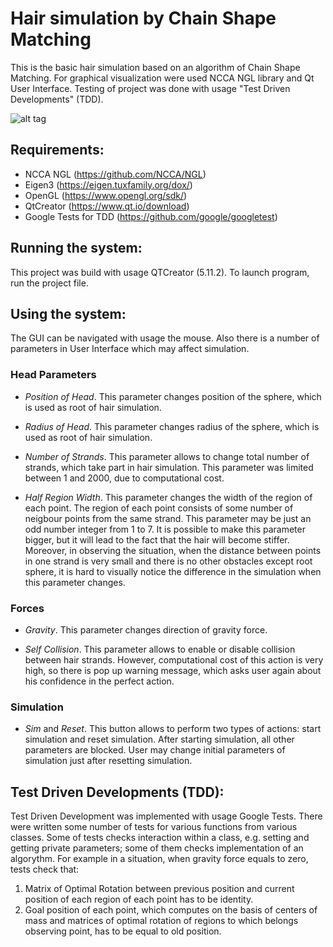 # Hair simulation by Chain Shape Matching

This is the basic hair simulation based on an algorithm of Chain Shape Matching. For graphical visualization were used NCCA NGL library and Qt User Interface. Testing of project was done with usage "Test Driven Developments" (TDD).

![alt tag](HairSimulation.gif)

## Requirements:

- NCCA NGL (https://github.com/NCCA/NGL)
- Eigen3 (https://eigen.tuxfamily.org/dox/)
- OpenGL (https://www.opengl.org/sdk/)
- QtCreator (https://www.qt.io/download)
- Google Tests for TDD (https://github.com/google/googletest)

## Running the system:

This project was build with usage QTCreator (5.11.2). To launch program, run the project file.

## Using the system:

The GUI can be navigated with usage the mouse. Also there is a number of parameters in User Interface which may affect simulation.

### Head Parameters

- *Position of Head*. This parameter changes position of the sphere, which is used as root of hair simulation.

- *Radius of Head*. This parameter changes radius of the sphere, which is used as root of hair simulation.

- *Number of Strands*. This parameter allows to change total number of strands, which take part in hair simulation. This parameter was limited between 1 and 2000, due to computational cost. 

- *Half Region Width*. This parameter changes the width of the region of each point. The region of each point consists of some number of neigbour points from the same strand. This parameter may be just an odd number integer from 1 to 7. It is possible to make this parameter bigger, but it will lead to the fact that the hair will become stiffer. Moreover, in observing the situation, when the distance between points in one strand is very small and there is no other obstacles except root sphere, it is hard to visually notice the difference in the simulation when this parameter changes.

### Forces

- *Gravity*. This parameter changes direction of gravity force.

- *Self Collision*. This parameter allows to enable or disable collision between hair strands. However, computational cost of this action is very high, so there is pop up warning message, which asks user again about his confidence in the perfect action. 

### Simulation
- *Sim* and *Reset*. This button allows to perform two types of actions: start simulation and reset simulation. After starting simulation, all other parameters are blocked. User may change initial parameters of simulation just after resetting simulation. 

## Test Driven Developments (TDD):

Test Driven Development was implemented with usage Google Tests. There were written some number of tests for various functions from various classes. Some of tests checks interaction within a class, e.g. setting and getting private parameters; some of them checks implementation of an algorythm. For example in a situation, when gravity force equals to zero, tests check that:
1. Matrix of Optimal Rotation between previous position and current position of each region of each point has to be identity. 
2. Goal position of each point, which computes on the basis of centers of mass and matrices of optimal rotation of regions to which belongs observing point, has to be equal to old position.
